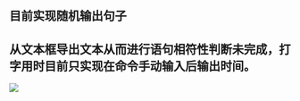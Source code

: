 ## 目前实现随机输出句子

## 从文本框导出文本从而进行语句相符性判断未完成，打字用时目前只实现在命令手动输入后输出时间。



[![](https://t1.picb.cc/uploads/2019/08/14/gNyK01.jpg)](https://www.picb.cc/image/gNyK01)


